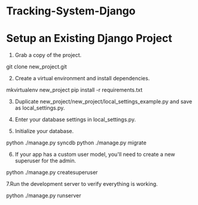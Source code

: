 # Tracking-System-Django

# Setup an Existing Django Project

1. Grab a copy of the project.

git clone new_project.git

2. Create a virtual environment and install dependencies.

mkvirtualenv new_project
pip install -r requirements.txt

3. Duplicate new_project/new_project/local_settings_example.py and save as local_settings.py.

4. Enter your database settings in local_settings.py.

5. Initialize your database.

python ./manage.py syncdb
python ./manage.py migrate

6. If your app has a custom user model, you'll need to create a new superuser for the admin.

python ./manage.py createsuperuser


7.Run the development server to verify everything is working.

python ./manage.py runserver

